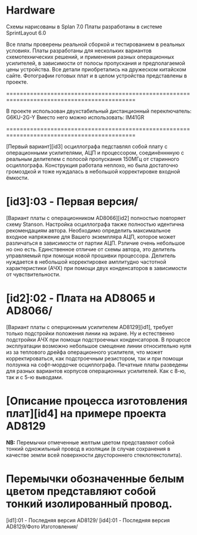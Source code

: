 # Hardware
Схемы нарисованы в Splan 7.0
Платы разработаны в системе SprintLayout 6.0

Все платы проверены реальной сборкой и тестированием в реальных условиях. Платы разработаны для нескольких 
вариантов схемотехнических решений, и применения разных операционных усилителей, в зависимости от полосы 
пропускания и предполагаемой цены устройства. Все детали приобретались на дружеском китайском сайте.
Фотографии готовых плат и в целом устройства представлены в проекте.

============================================================================================

В проекте использован двухстабильный дистанционный переключатель:
G6KU-2G-Y
Вместо него можно использовать:
IM41GR

============================================================================================

[Первый вариант][id3] осциллографа педставлял собой плату с операционными усилителями, АЦП и процессором, 
соединённнную с реальным делителем с полосой пропускания 150МГц от старинного осциллографа. 
Конструкция работала неплохо, но была достаточно громоздкой и тоже нуждалась в небольшой корректировке входной ёмкости.

[id3]:03 - Первая версия/
============================================================================================

[Вариант платы с операционником AD8066][id2] полностью повторяет схему Stanson. Настройка осциллографа также полностью
идентична рекомендациям автора. Необходимо определить максимальное входное напряжение для Вашего экземпляра АЦП, 
которое может различаться в зависимости от партии АЦП. Рзличие очень небольшое но оно есть. Единственное отличие 
от схемы автора, это делитель управляемый при помощи новой прошивки процессора. Делитель нуждается в небольшой 
корректировке амплитудно частотной характеристики (АЧХ) при помощи двух конденсаторов в зависимости от чувствительности.

[id2]:02 - Плата на AD8065 и AD8066/
============================================================================================

[Вариант платы с оперционным усилителем AD8129][id1], требует только подстройки положения линии на экране. 
Ну и естественно подстройки АЧХ при помощи подстроечных конденсаторов. В процессе эксплуатации возможно небольшое 
смещение линии относительно нуля из за теплового дрейфа операционного усилителя, что может корректироваться, 
как подстроечным резистором, так и при помощи ползунка на софт-мордочке осциллографа.
Печатные платы разведены для разных вариантов корпусов операционных усилителей. Как с 8-ю, так и с 5-ю выводами.

[Описание процесса изготовления плат][id4] на примере проекта AD8129
============================================================================================================

__NB:__
Перемычки отмеченные желтым цветом представляют собой тонкий одножильный провод в изоляции 
(в случае сохранения в качестве земли всей поверхности двустороннего стеклотекстолита).

Перемычки обозначенные белым цветом представляют собой тонкий изолированный провод.
============================================================================================================


[id1]:01 - Последняя версия AD8129/
[id4]:01 - Последняя версия AD8129/Фото Изготовления/
